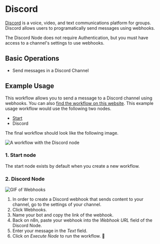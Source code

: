 # Discord

[Discord](https://discord.com/) is a voice, video, and text communications platform for groups. Discord allows users to programatically send messages using webhooks.

The Discord Node does not require Authentication, but you must have access to a channel's settings to use webhooks.

## Basic Operations

- Send messages in a Discord Channel

## Example Usage

This workflow allows you to send a message to a Discord channel using webhooks. You can also [find the workflow on this website](https://n8n.io/integrations/n8n-nodes-base.discord). This example usage workflow would use the following two nodes.
- [Start](../../core-nodes/Start)
- Discord

The final workflow should look like the following image.

![A workflow with the Discord node](https://i.imgur.com/y1nqTI2.png)

### 1. Start node

The start node exists by default when you create a new workflow.

### 2. Discord Node

![GIF of Webhooks](https://media.giphy.com/media/WtI5wgNkgw0YoNqhfu/giphy.gif)

1. In order to create a Discord webhook that sends content to your channel, go to the settings of your channel.
2. Click Webhooks.
3. Name your bot and copy the link of the webhook.
4. Back on n8n, paste your webhook into the *Webhook URL* field of the Discord Node.
5. Enter your message in the *Text* field.
6. Click on *Execute Node* to run the workflow. :tada:
